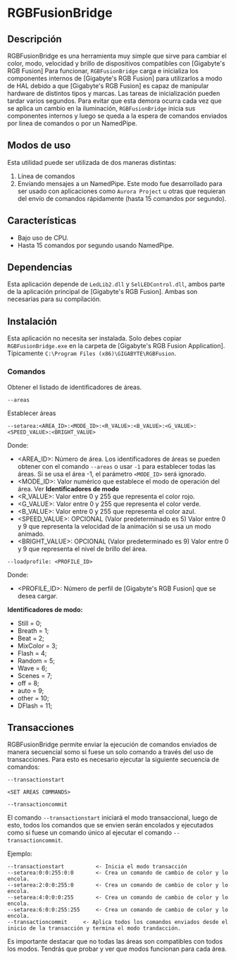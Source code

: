 # RGBFusionBridge

## Descripción

RGBFusionBridge es una herramienta muy simple que sirve para cambiar el color, modo, velocidad y brillo de dispositivos compatibles con [Gigabyte's RGB Fusion]
Para funcionar, `RGBFusionBridge` carga e inicializa los componentes internos de [Gigabyte's RGB Fusion] para utilizarlos a modo de HAL debido a que [Gigabyte's RGB Fusion] es capaz de manipular hardware de distintos tipos y marcas.
Las tareas de inicialización pueden tardar varios segundos. Para evitar que esta demora ocurra cada vez que se aplica un cambio en la iluminación, `RGBFusionBridge` inicia sus componentes internos y luego se queda a la espera de comandos enviados por linea de comandos o por un NamedPipe.

## Modos de uso 

Esta utilidad puede ser utilizada de dos maneras distintas:

1. Línea de comandos
2. Enviando mensajes a un NamedPipe. Este modo fue desarrollado para ser usado con aplicaciones como `Aurora Project` u otras que requieran del envío de comandos rápidamente (hasta 15 comandos por segundo).

## Características

* Bajo uso de CPU.
* Hasta 15 comandos por segundo usando NamedPipe.

## Dependencias

Esta aplicación depende de `LedLib2.dll` y `SelLEDControl.dll`, ambos parte de la aplicación principal de [Gigabyte's RGB Fusion]. Ambas son necesarias para su compilación.
	
## Instalación

Esta aplicación no necesita ser instalada. Solo debes copiar `RGBFusionBridge.exe` en la carpeta de [Gigabyte's RGB Fusion Application]. Típicamente `C:\Program Files (x86)\GIGABYTE\RGBFusion`.



### Comandos

Obtener el listado de identificadores de áreas.

```
--areas
```

Establecer áreas

```
--setarea:<AREA_ID>:<MODE_ID>:<R_VALUE>:<B_VALUE>:<G_VALUE>:<SPEED_VALUE>:<BRIGHT_VALUE>
```

Donde:

- <AREA_ID>: Número de área. Los identificadores de áreas se pueden obtener con el comando `--areas` o usar `-1` para establecer todas las áreas. Si se usa el área -1, el parámetro `<MODE_ID>` será ignorado.
- <MODE_ID>: Valor numérico que establece el modo de operación del área. Ver  **Identificadores de modo**
- <R_VALUE>: Valor entre 0 y 255 que representa el color rojo.
- <G_VALUE>: Valor entre 0 y 255 que representa el color verde.
- <B_VALUE>: Valor entre 0 y 255 que representa el color azul.
- <SPEED_VALUE>: OPCIONAL (Valor predeterminado es 5) Valor entre 0 y 9 que representa la velocidad de la animación si se usa un modo animado.
- <BRIGHT_VALUE>: OPCIONAL (Valor predeterminado es 9) Valor entre 0 y 9 que representa el nivel de brillo del área. 

```
--loadprofile: <PROFILE_ID>
```
Donde:

- <PROFILE_ID>: Número de perfil de  [Gigabyte's RGB Fusion] que se desea cargar.

 **Identificadores de modo:**
- Still = 0;
- Breath = 1;
- Beat = 2;
- MixColor = 3;
- Flash = 4;
- Random = 5;
- Wave = 6;
- Scenes = 7;
- off = 8;
- auto = 9;
- other = 10;
- DFlash = 11;


## Transacciones

RGBFusionBridge permite enviar la ejecución de comandos enviados de manera secuencial somo si fuese un solo comando a través del uso de transacciones. Para esto es necesario ejecutar la siguiente secuencia de comandos:

```
--transactionstart

<SET AREAS COMMANDS>

--transactioncommit
```

El comando `--transactionstart` iniciará el modo transaccional, luego de esto, todos los comandos que se envien serán encolados y ejecutados como si fuese un comando único al ejecutar el comando `--transactioncommit`.

Ejemplo:

```
--transactionstart        	<- Inicia el modo transacción
--setarea:0:0:255:0:0     	<- Crea un comando de cambio de color y lo encola.
--setarea:2:0:0:255:0		<- Crea un comando de cambio de color y lo encola.
--setarea:4:0:0:0:255		<- Crea un comando de cambio de color y lo encola.
--setarea:6:0:0:255:255		<- Crea un comando de cambio de color y lo encola.
--transactioncommit		<- Aplica todos los comandos enviados desde el inicio de la transacción y termina el modo trandacción.
```

Es importante destacar que no todas las áreas son compatibles con todos los modos. Tendrás que probar y ver que modos funcionan para cada área.
